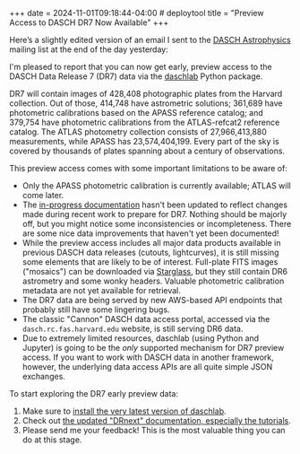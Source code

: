 +++
date = 2024-11-01T09:18:44-04:00 # deploytool
title = "Preview Access to DASCH DR7 Now Available"
+++

Here’s a slightly edited version of an email I sent to the [DASCH
Astrophysics][da] mailing list at the end of the day yesterday:

[da]: https://gaggle.email/join/dasch@gaggle.email

<!-- more -->

I'm pleased to report that you can now get early, preview access to the DASCH
Data Release 7 (DR7) data via the [daschlab][dl] Python package.

[dl]: https://dasch.cfa.harvard.edu/drnext/install-daschlab/

DR7 will contain images of 428,408 photographic plates from the Harvard
collection. Out of those, 414,748 have astrometric solutions; 361,689 have
photometric calibrations based on the APASS reference catalog; and 379,754 have
photometric calibrations from the ATLAS-refcat2 reference catalog. The ATLAS
photometry collection consists of 27,966,413,880 measurements, while APASS has
23,574,404,199. Every part of the sky is covered by thousands of plates spanning
about a century of observations.

This preview access comes with some important limitations to be aware of:

- Only the APASS photometric calibration is currently available; ATLAS will come
  later.
- The [in-progress documentation][docs] hasn't been updated to reflect changes made
  during recent work to prepare for DR7. Nothing should be majorly off, but you
  might notice some inconsistencies or incompleteness. There are some nice data
  improvements that haven't yet been documented!
- While the preview access includes all major data products available in
  previous DASCH data releases (cutouts, lightcurves), it is still missing some
  elements that are likely to be of interest. Full-plate FITS images ("mosaics")
  can be downloaded via [Starglass][sgmos], but they still contain DR6
  astrometry and some wonky headers. Valuable photometric calibration metadata
  are not yet available for retrieval.
- The DR7 data are being served by new AWS-based API endpoints that probably
  still have some lingering bugs.
- The classic "Cannon" DASCH data access portal, accessed via the
  `dasch.rc.fas.harvard.edu` website, is still serving DR6 data.
- Due to extremely limited resources, daschlab (using Python and Jupyter) is
  going to be the *only* supported mechanism for DR7 preview access. If you want
  to work with DASCH data in another framework, however, the underlying data
  access APIs are all quite simple JSON exchanges.

[docs]: https://dasch.cfa.harvard.edu/drnext/
[sgmos]: https://starglass.cfa.harvard.edu/docs/api/mosaics.html

To start exploring the DR7 early preview data:

1. Make sure to [install the very latest version of daschlab][dl].
1. Check out [the updated "DRnext" documentation, especially the tutorials][docs].
1. Please send me your feedback! This is the most valuable thing you can do at
   this stage.
